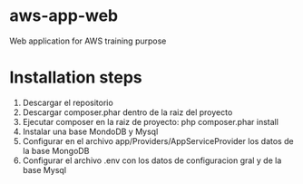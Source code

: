 # aws-app-web
Web application for AWS training purpose

# Installation steps

1. Descargar el repositorio
2. Descargar composer.phar dentro de la raiz del proyecto
3. Ejecutar composer en la raiz de proyecto: php composer.phar install
4. Instalar una base MondoDB y Mysql
5. Configurar en el archivo app/Providers/AppServiceProvider los datos de la base MongoDB
6. Configurar el archivo .env con los datos de configuracion gral y de la base Mysql
